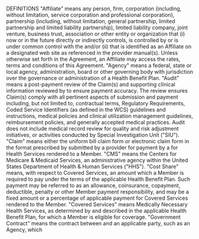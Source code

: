 DEFINITIONS
"Affiliate" means any person, firm, corporation (including, without limitation, service corporation and professional
corporation), partnership (including, without limitation, general partnership, limited partnership and limited liability
partnership), limited liability company, joint venture, business trust, association or other entity or organization that (i)
now or in the future directly or indirectly controls, is controlled by or is under common control with the
and/or (ii) that is identified as an Affiliate on a designated web site as referenced in the provider manual(s). Unless
otherwise set forth in the Agreement, an Affiliate may access the rates, terms and conditions of this Agreement.
"Agency" means a federal, state or local agency, administration, board or other governing body with jurisdiction over
the governance or administration of a Health Benefit Plan.
"Audit" means a post-payment review of the Claim(s) and supporting clinical information reviewed by to
ensure payment accuracy. The review ensures Claim(s) comply with all pertinent aspects of submission and
payment including, but not limited to, contractual terms, Regulatory Requirements, Coded Service Identifiers (as
defined in the WCS) guidelines and instructions, medical policies and clinical utilization management
guidelines, reimbursement policies, and generally accepted medical practices. Audit does not include medical record
review for quality and risk adjustment initiatives, or activities conducted by Special Investigation Unit
("SIU").
"Claim" means either the uniform bill claim form or electronic claim form in the format prescribed by
submitted by a provider for payment by a for Health Services rendered to a Member.
"CMS" means the Centers for Medicare & Medicaid Services, an administrative agency within the United States
Department of Health & Human Services ("HHS").
"Cost Share" means, with respect to Covered Services, an amount which a Member is required to pay under the
terms of the applicable Health Benefit Plan. Such payment may be referred to as an allowance, coinsurance,
copayment, deductible, penalty or other Member payment responsibility, and may be a fixed amount or a percentage
of applicable payment for Covered Services rendered to the Member.
"Covered Services" means Medically Necessary Health Services, as determined by and described in the
applicable Health Benefit Plan, for which a Member is eligible for coverage.
"Government Contract" means the contract between and an applicable party, such as an Agency, which